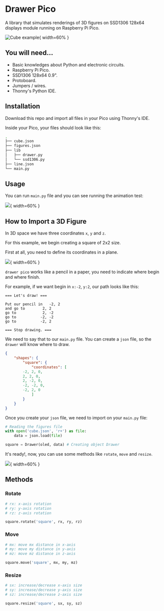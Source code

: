 # Drawer Pico

A library that simulates renderings of 3D figures on SSD1306 128x64 displays module running on Raspberry Pi Pico.

![Cube example](images/example.gif){ width=60% }

## You will need...

- Basic knowledges about Python and electronic circuits.
- Raspberry Pi Pico.
- SSD1306 128x64 0.9".
- Protoboard.
- Jumpers / wires.
- Thonny's Python IDE.

## Installation

Download this repo and import all files in your Pico using Thonny's IDE.

Inside your Pico, your files should look like this:

```bash
.
├── cube.json
├── figures.json
├── lib
│   ├── drawer.py
│   └── ssd1306.py
├── line.json
└── main.py
```

## Usage

You can run `main.py` file and you can see running the animation test:

![](image/example.gif){ width=60% }

## How to Import a 3D Figure

In 3D space we have three coordinates `x`, `y` and `z`.

For this example, we begin creating a square of 2x2 size.

First at all, you need to define its coordinates in a plane.

![](image/example-create-quare.png){ width=60% }

`drawer pico` works like a pencil in a paper, you need to indicate where begin and where finish.

For example, if we want begin in `x:-2`, `y:2`, our path looks like this:

```
=== Let's draw! ===

Put our pencil in 	-2, 2
and go to 		 2, 2
go to			 2, -2
go to			-2, -2
go to			-2, 2

=== Stop drawing. ===
```

We need to say that to our `main.py` file. You can create a `json` file, so the `drawer` will know where to draw.

```json
{
    "shapes": {
        "square": {
            "coordinates": [
		-2, 2, 0,
		2, 2, 0,
		2, -2, 0,
		-2, -2, 0,
		-2, 2, 0
            ]
        }
    }
}
```

Once you create your `json` file, we need to import on your `main.py` file:

```python
# Reading the figures file
with open('cube.json', 'r+') as file:
    data = json.load(file)

square = Drawer(oled, data) # Creating object Drawer
```

It's ready!, now, you can use some methods like `rotate`, `move` and `resize`.

![](image/example){ width=60% }

## Methods

### Rotate

```python
# rx: x-axis rotation
# ry: y-axis rotation
# rz: z-axis rotation

square.rotate('square', rx, ry, rz)
```

### Move

```python
# mx: move mx distance in x-axis
# my: move my distance in y-axis
# mz: move mz distance in z-axis

square.move('square', mx, my, mz)
```

### Resize

```python
# sx: increase/decrease x-axis size
# sy: increase/decrease y-axis size
# sz: increase/decrease z-axis size

square.resize('square', sx, sy, sz)
```
